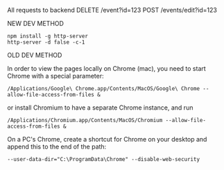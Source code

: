 
All requests to backend
    DELETE /event?id=123
    POST /events/edit?id=123




NEW DEV METHOD

    npm install -g http-server
    http-server -d false -c-1


OLD DEV METHOD

In order to view the pages locally on Chrome (mac), you need to start Chrome with a special parameter:

    /Applications/Google\ Chrome.app/Contents/MacOS/Google\ Chrome --allow-file-access-from-files &

or install Chromium to have a separate Chrome instance, and run

    /Applications/Chromium.app/Contents/MacOS/Chromium --allow-file-access-from-files &


On a PC's Chrome, create a shortcut for Chrome on your desktop and append this to the end of the path:

    --user-data-dir="C:\ProgramData\Chrome" --disable-web-security



